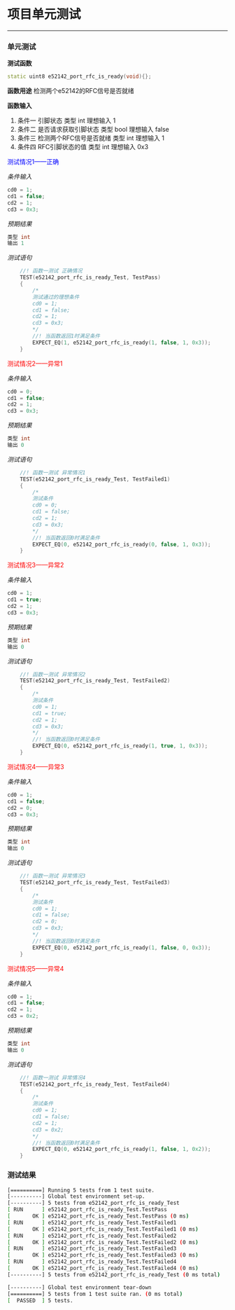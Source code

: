 # 项目单元测试
---

### 单元测试
**测试函数**
```cpp
static uint8 e52142_port_rfc_is_ready(void){};
```

**函数用途**
检测两个e52142的RFC信号是否就绪

**函数输入**
1. 条件一 引脚状态
   类型 int 
   理想输入 1
2. 条件二 是否请求获取引脚状态
   类型 bool 
   理想输入 false
3. 条件三 检测两个RFC信号是否就绪
   类型 int
   理想输入 1
4. 条件四 RFC引脚状态的值
   类型 int
   理想输入 0x3

<font color= blue>
测试情况1——正确

</font>

*条件输入*
```cpp
cd0 = 1;
cd1 = false;
cd2 = 1;
cd3 = 0x3;
```
*预期结果*
```cpp
类型 int
输出 1
```

*测试语句*
```cpp
    //! 函数一测试 正确情况
    TEST(e52142_port_rfc_is_ready_Test, TestPass)
    {
        /*
        测试通过的理想条件
        cd0 = 1;
        cd1 = false;
        cd2 = 1;
        cd3 = 0x3;
        */
        //! 当函数返回1时满足条件
        EXPECT_EQ(1, e52142_port_rfc_is_ready(1, false, 1, 0x3));
    }
```

<font color= red>
测试情况2——异常1

</font>

*条件输入*
```cpp
cd0 = 0;
cd1 = false;
cd2 = 1;
cd3 = 0x3;
```
*预期结果*
```cpp
类型 int
输出 0
```

*测试语句*
```cpp
    //! 函数一测试 异常情况1
    TEST(e52142_port_rfc_is_ready_Test, TestFailed1)
    {
        /*
        测试条件
        cd0 = 0;
        cd1 = false;
        cd2 = 1;
        cd3 = 0x3;
        */
        //! 当函数返回0时满足条件
        EXPECT_EQ(0, e52142_port_rfc_is_ready(0, false, 1, 0x3));
    }
```

<font color= red>
测试情况3——异常2

</font>

*条件输入*
```cpp
cd0 = 1;
cd1 = true;
cd2 = 1;
cd3 = 0x3;
```
*预期结果*
```cpp
类型 int
输出 0
```

*测试语句*
```cpp
    //! 函数一测试 异常情况2
    TEST(e52142_port_rfc_is_ready_Test, TestFailed2)
    {
        /*
        测试条件
        cd0 = 1;
        cd1 = true;
        cd2 = 1;
        cd3 = 0x3;
        */
        //! 当函数返回0时满足条件
        EXPECT_EQ(0, e52142_port_rfc_is_ready(1, true, 1, 0x3));
    }
```

<font color= red>
测试情况4——异常3

</font>

*条件输入*
```cpp
cd0 = 1;
cd1 = false;
cd2 = 0;
cd3 = 0x3;
```
*预期结果*
```cpp
类型 int
输出 0
```

*测试语句*
```cpp
    //! 函数一测试 异常情况3
    TEST(e52142_port_rfc_is_ready_Test, TestFailed3)
    {
        /*
        测试条件
        cd0 = 1;
        cd1 = false;
        cd2 = 0;
        cd3 = 0x3;
        */
        //! 当函数返回0时满足条件
        EXPECT_EQ(0, e52142_port_rfc_is_ready(1, false, 0, 0x3));
    }
```

<font color= red>
测试情况5——异常4

</font>

*条件输入*
```cpp
cd0 = 1;
cd1 = false;
cd2 = 1;
cd3 = 0x2;
```
*预期结果*
```cpp
类型 int
输出 0
```

*测试语句*
```cpp
    //! 函数一测试 异常情况4
    TEST(e52142_port_rfc_is_ready_Test, TestFailed4)
    {
        /*
        测试条件
        cd0 = 1;
        cd1 = false;
        cd2 = 1;
        cd3 = 0x2;
        */
        //! 当函数返回0时满足条件
        EXPECT_EQ(0, e52142_port_rfc_is_ready(1, false, 1, 0x2));
    }
```

### 测试结果
```bash
[==========] Running 5 tests from 1 test suite.
[----------] Global test environment set-up.
[----------] 5 tests from e52142_port_rfc_is_ready_Test
[ RUN      ] e52142_port_rfc_is_ready_Test.TestPass
[       OK ] e52142_port_rfc_is_ready_Test.TestPass (0 ms)
[ RUN      ] e52142_port_rfc_is_ready_Test.TestFailed1
[       OK ] e52142_port_rfc_is_ready_Test.TestFailed1 (0 ms)
[ RUN      ] e52142_port_rfc_is_ready_Test.TestFailed2
[       OK ] e52142_port_rfc_is_ready_Test.TestFailed2 (0 ms)
[ RUN      ] e52142_port_rfc_is_ready_Test.TestFailed3
[       OK ] e52142_port_rfc_is_ready_Test.TestFailed3 (0 ms)
[ RUN      ] e52142_port_rfc_is_ready_Test.TestFailed4
[       OK ] e52142_port_rfc_is_ready_Test.TestFailed4 (0 ms)
[----------] 5 tests from e52142_port_rfc_is_ready_Test (0 ms total)

[----------] Global test environment tear-down
[==========] 5 tests from 1 test suite ran. (0 ms total)
[  PASSED  ] 5 tests.
```
